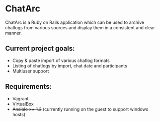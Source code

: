 ChatArc
=======
ChatArc is a Ruby on Rails application which can be used to archive chatlogs
from various sources and display them in a consistent and clear manner.

Current project goals:
----------------------
- Copy & paste import of various chatlog formats
- Listing of chatlogs by import, chat date and participants
- Multiuser support

Requirements:
-------------
- Vagrant
- VirtualBox
- <del>Ansible >= 1.3</del> (currently running on the guest to support windows hosts)
